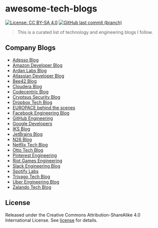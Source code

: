 # awesome-tech-blogs

[![License: CC BY-SA 4.0](https://img.shields.io/badge/License-CC%20BY--SA%204.0-blue.svg)](https://creativecommons.org/licenses/by-sa/4.0)
[![GitHub last commit (branch)](https://img.shields.io/github/last-commit/wolffaxn/awesome-tech-blogs/master.svg)](https://github.com/wolffaxn/awesome-tech-blogs)

> This is a curated list of technology and engineering blogs I follow.

## Company Blogs

- [Adesso Blog](https://www.adesso.de/de/news/blog/index.jsp)
- [Amazon Developer Blog](https://developer.amazon.com/de/blogs)
- [Ardan Labs Blog](https://www.ardanlabs.com/blog)
- [Atlassian Developer Blog](https://blog.developer.atlassian.com)
- [Bee42 Blog](https://bee42.com/de/blog)
- [Cloudera Blog](https://blog.cloudera.com)
- [Codecentric Blog](https://blog.codecentric.de)
- [Cryptsus Security Blog](https://cryptsus.com/blog)
- [Dropbox Tech Blog](https://dropbox.tech)
- [EUROPACE behind the scenes](https://tech.europace.de)
- [Facebook Engineering Blog](https://engineering.fb.com)
- [GitHub Engineering](https://github.blog/category/engineering)
- [Google Developers](https://medium.com/google-developers)
- [IKS Blog](https://www.iks-gmbh.com/blog)
- [JetBrains Blog](https://blog.jetbrains.com)
- [N26 Blog](https://n26.com/en-de/blog-archive/category/technology)
- [Netflix Tech Blog](https://medium.com/netflix-techblog)
- [Otto Tech Blog](https://www.otto.de/jobs/technology/techblog)
- [Pinterest Engineering](https://medium.com/@Pinterest_Engineering)
- [Riot Games Engineering](https://technology.riotgames.com)
- [Slack Engineering Blog](https://slack.engineering)
- [Spotify Labs](https://labs.spotify.com)
- [Trivago Tech Blog](https://tech.trivago.com)
- [Uber Engineering Blog](https://eng.uber.com)
- [Zalando Tech Blog](https://jobs.zalando.com/tech/blog)

## License

Released under the Creative Commons Attribution-ShareAlike 4.0 International License. See [license](LICENSE.txt) for details.
